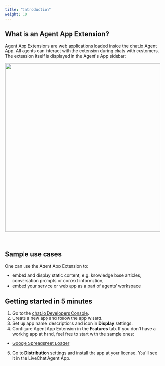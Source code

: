 ```yaml
---
title: "Introduction"
weight: 10
---
```


## What is an Agent App Extension?

Agent App Extensions are web applications loaded inside the chat.io Agent App. All agents can interact with the extension during chats with customers. The extension itself is displayed in the Agent's App sidebar:

<img src="./../assets/images/platform-agent-app-extension.png" width="550" style="border: 1px solid rgba(0,0,0,.1);margin-bottom: 30px;"/>

## Sample use cases

One can use the Agent App Extension to:

* embed and display static content, e.g. knowledge base articles, conversation prompts or context information,
* embed your service or web app as a part of agents' workspace.

## Getting started in 5 minutes

1. Go to the <a href="https://console.chat.io/apps">chat.io Developers Console</a>.
2. Create a new app and follow the app wizard.
3. Set up app name, descriptions and icon in **Display** settings.
4. Configure Agent App Extension in the **Features** tab. If you don't have a working app at hand, feel free to start with the sample ones:
  * [Google Spreadsheet Loader](https://data-dashboard.glitch.me/)
5. Go to **Distribution** settings and install the app at your license. You'll see it in the LiveChat Agent App.